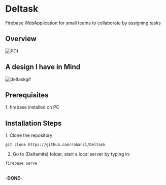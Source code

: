 # Deltask
Firebase WebApplication for small teams to collaborate by assigning tasks

<h2>Overview</h2>

![P(1)](https://user-images.githubusercontent.com/29266591/74998839-d4715b80-547f-11ea-960c-ac849bbec082.png)

<h2> A design I have in Mind</h2>

![deltaskgif](https://user-images.githubusercontent.com/29266591/74998208-231df600-547e-11ea-9f52-9ef0a4f26165.gif)


 <h2>Prerequisites</h2>
 1. firebase installed on PC
 
 <h2>Installation Steps</h2>
 1. Clone the repository 
 <br>

``` 
git clone https://github.com/rohancl/Deltask
```

 2. Go to (Deltamite) folder, start a local server by typing in:
 
 ```
 firebase serve
 ```
 <br>
 <b>-DONE-</b>
